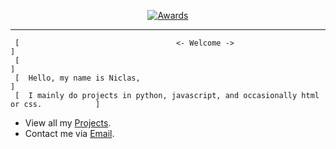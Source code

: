   <p align="center">
    <a href="https://github.com/html-explorer"><img src="https://gpvc.arturio.dev/html-explorer" alt="Awards"> </a>
  </p>

--- 

```
 [                                   <- Welcome ->                                       ]                                
 [                                                                                       ]                             
 [  Hello, my name is Niclas,                                                            ] 
 [  I mainly do projects in python, javascript, and occasionally html or css.            ]
```


 - View all my [Projects](https://github.com/html-explorer).
 - Contact me via [Email](mailto:email@skiff.com).


<p>
<br/>
<br/>
<br/>
  
  

<br/>
</p>

[twitter]: https://twitter.com/PHPExplorer
[youtube]: https://www.youtube.com/@SetURL
